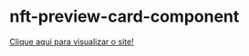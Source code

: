 # nft-preview-card-component

<a href="https://thaliagama.github.io/single-price-grid-component-master"> Clique aqui para visualizar o site!</a>
